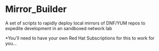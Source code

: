 # Mirror_Builder
A set of scripts to rapidly deploy local mirrors of DNF/YUM repos to expedite development in an sandboxed network lab

*You'll need to have your own Red Hat Subscriptions for this to work for you...
